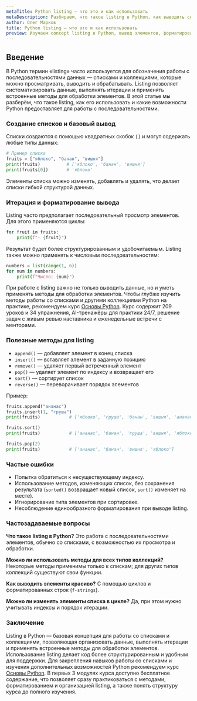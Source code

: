 ```yaml
---
metaTitle: Python listing — что это и как использовать
metaDescription: Разбираем, что такое listing в Python, как выводить списки, форматировать данные и применять встроенные функции для эффективной работы с коллекциями.
author: Олег Марков
title: Python listing — что это и как использовать
preview: Изучаем concept listing в Python, вывод элементов, форматирование и полезные функции для работы со списками и коллекциями.
---
```


## Введение

В Python термин «listing» часто используется для обозначения работы с последовательностями данных — списками и коллекциями, которые можно просматривать, выводить и обрабатывать. Listing позволяет систематизировать данные, выполнять итерации и применять встроенные методы для обработки элементов.
В этой статье мы разберём, что такое listing, как его использовать и какие возможности Python предоставляет для работы с последовательностями.

### Создание списков и базовый вывод

Списки создаются с помощью квадратных скобок `[]` и могут содержать любые типы данных:

```python
# Пример списка
fruits = ["яблоко", "банан", "вишня"]
print(fruits)          # ['яблоко', 'банан', 'вишня']
print(fruits[0])       # 'яблоко'
```

Элементы списка можно изменять, добавлять и удалять, что делает списки гибкой структурой данных.

### Итерация и форматирование вывода

Listing часто предполагает последовательный просмотр элементов. Для этого применяются циклы:

```python
for fruit in fruits:
    print(f"- {fruit}")
```

Результат будет более структурированным и удобочитаемым. Listing также можно применять к числовым последовательностям:

```python
numbers = list(range(1, 6))
for num in numbers:
    print(f"Число: {num}")
```

При работе с listing важно не только выводить данные, но и уметь применять методы для обработки элементов. Чтобы глубже изучить методы работы со списками и другими коллекциями Python на практике, рекомендуем курс [Основы Python](https://purpleschool.ru/course/python-basics?utm_source=knowledgebase&utm_medium=article&utm_campaign=Python_listing_chto_eto_i_kak_ispolzovat).
Курс содержит 209 уроков и 34 упражнения, AI-тренажёры для практики 24/7, решение задач с живым ревью наставника и еженедельные встречи с менторами.

### Полезные методы для listing

* `append()` — добавляет элемент в конец списка
* `insert()` — вставляет элемент в заданную позицию
* `remove()` — удаляет первый встреченный элемент
* `pop()` — удаляет элемент по индексу и возвращает его
* `sort()` — сортирует список
* `reverse()` — переворачивает порядок элементов

Пример:

```python
fruits.append("ананас")
fruits.insert(1, "груша")
print(fruits)           # ['яблоко', 'груша', 'банан', 'вишня', 'ананас']

fruits.sort()
print(fruits)           # ['ананас', 'банан', 'груша', 'вишня', 'яблоко']

fruits.pop(2)
print(fruits)           # ['ананас', 'банан', 'вишня', 'яблоко']
```

### Частые ошибки

* Попытка обратиться к несуществующему индексу.
* Использование методов, изменяющих список, без сохранения результата (`sorted()` возвращает новый список, `sort()` изменяет на месте).
* Игнорирование типа элементов при сортировке.
* Несоблюдение единообразного форматирования при выводе listing.

### Частозадаваемые вопросы

**Что такое listing в Python?**
Это работа с последовательностями элементов, обычно со списками, с возможностью их просмотра и обработки.

**Можно ли использовать методы для всех типов коллекций?**
Некоторые методы применимы только к спискам; для других типов коллекций существуют свои функции.

**Как выводить элементы красиво?**
С помощью циклов и форматированных строк (`f-strings`).

**Можно ли изменять элементы списка в цикле?**
Да, при этом нужно учитывать индексы и порядок итерации.

### Заключение

Listing в Python — базовая концепция для работы со списками и коллекциями, позволяющая организовать данные, выполнять итерации и применять встроенные методы для обработки элементов.
Использование listing делает код более структурированным и удобным для поддержки. Для закрепления навыков работы со списками и изучения дополнительных возможностей Python рекомендуем курс [Основы Python](https://purpleschool.ru/course/python-basics?utm_source=knowledgebase&utm_medium=article&utm_campaign=Python_listing_chto_eto_i_kak_ispolzovat).
В первых 3 модулях курса доступно бесплатное содержание, что позволяет сразу практиковаться с методами, форматированием и организацией listing, а также понять структуру курса до полного изучения.
